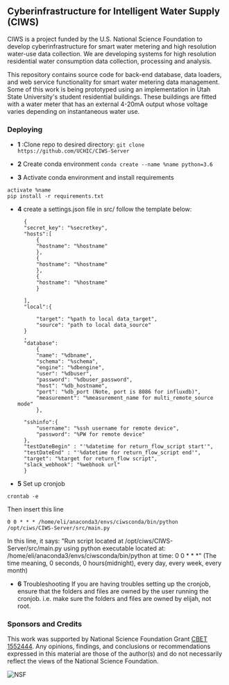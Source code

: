 ## Cyberinfrastructure for Intelligent Water Supply (CIWS) 

CIWS is a project funded by the U.S. National Science Foundation to develop cyberinfrastructure for smart water metering and high resolution water-use data collection. We are developing systems for high resolution residential water consumption data collection, processing and analysis.

This repository contains source code for back-end database, data loaders, and web service functionality for smart water metering data management. Some of this work is being prototyped using an implementation in Utah State University's student residential buildings. These buildings are fitted with a water meter that has an external 4-20mA output whose voltage varies depending on instantaneous water use.



### Deploying

- **1** :Clone repo to desired directory: 
``` git clone https://github.com/UCHIC/CIWS-Server ```

- **2** Create conda environment
``` conda create --name %name python=3.6 ```

- **3** Activate conda environment and install requirements
``` 
activate %name 
pip install -r requirements.txt
```

- **4** create a settings.json file in src/ follow the template below:

        {
        "secret_key": "%secretkey",
        "hosts":[
            {
            "hostname": "%hostname"
            },
            {
            "hostname": "%hostname"
            },
            {
            "hostname": "%hostname"
            }

        ],
        "local":{

            "target": "%path to local data_target",
            "source": "path to local data_source"
        }  
        ,
        "database":
            {
            "name": "%dbname",
            "schema": "%schema",
            "engine": "%dbengine",
            "user": "%dbuser",
            "password": "%dbuser_password",
            "host": "%db_hostname",
            "port": "%db_port (Note, port is 8086 for influxdb)",
            "measurement": "%measurement_name for multi_remote_source mode"
            },

        "sshinfo":{
            "username": "%ssh username for remote device",
            "password": "%PW for remote device"
        },
        "testDateBegin" : "'%datetime for return_flow_script start'",
        "testDateEnd" : "'%datetime for return_flow_script end'",
        "target": "%target for return_flow script",
        "slack_webhook": "%webhook url"
        }


- **5** Set up cronjob
```
crontab -e
```  
Then insert this line
```
0 0 * * * /home/eli/anaconda3/envs/ciwsconda/bin/python /opt/ciws/CIWS-Server/src/main.py
```  
In this line, it says: 
"Run script located at /opt/ciws/CIWS-Server/src/main.py 
using python executable located at: /home/eli/anaconda3/envs/ciwsconda/bin/python 
at time: 0 0 * * *" (The time meaning, 0 seconds, 0 hours(midnight), every day, every week, every month)

- **6** Troubleshooting
If you are having troubles setting up the cronjob, ensure that the folders and files are owned by the user running the cronjob. i.e. make sure the folders and files are owned by elijah, not root. 




### Sponsors and Credits

This work was supported by National Science Foundation Grant [CBET 1552444](https://www.nsf.gov/awardsearch/showAward?AWD_ID=1552444). Any opinions, findings, and conclusions or recommendations expressed in this material are those of the author(s) and do not necessarily reflect the views of the National Science Foundation.

![NSF](/doc/images/nsf.gif)
